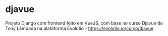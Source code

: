 # djavue
Projeto Django com frontend feito em VueJS, com base no curso Djavue do Tony Lâmpada na plataforma Evolutio - https://evolutio.io/curso/djavue
